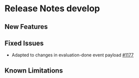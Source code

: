 # Release Notes develop

## New Features

## Fixed Issues
- Adapted to changes in evaluation-done event payload [#1177](https://github.com/keptn/keptn/issues/1177)

## Known Limitations
